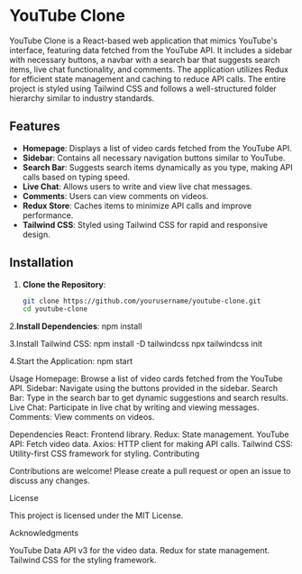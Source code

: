 # YouTube Clone

YouTube Clone is a React-based web application that mimics YouTube's interface, featuring data fetched from the YouTube API. It includes a sidebar with necessary buttons, a navbar with a search bar that suggests search items, live chat functionality, and comments. The application utilizes Redux for efficient state management and caching to reduce API calls. The entire project is styled using Tailwind CSS and follows a well-structured folder hierarchy similar to industry standards.

## Features

- **Homepage**: Displays a list of video cards fetched from the YouTube API.
- **Sidebar**: Contains all necessary navigation buttons similar to YouTube.
- **Search Bar**: Suggests search items dynamically as you type, making API calls based on typing speed.
- **Live Chat**: Allows users to write and view live chat messages.
- **Comments**: Users can view  comments on videos.
- **Redux Store**: Caches items to minimize API calls and improve performance.
- **Tailwind CSS**: Styled using Tailwind CSS for rapid and responsive design.

## Installation

1. **Clone the Repository**:
   ```sh
   git clone https://github.com/yourusername/youtube-clone.git
   cd youtube-clone

2.**Install Dependencies**:
npm install

3.Install Tailwind CSS:
npm install -D tailwindcss
npx tailwindcss init

4.Start the Application:
npm start

Usage
Homepage: Browse a list of video cards fetched from the YouTube API.
Sidebar: Navigate using the buttons provided in the sidebar.
Search Bar: Type in the search bar to get dynamic suggestions and search results.
Live Chat: Participate in live chat by writing and viewing messages.
Comments: View comments on videos.


Dependencies
React: Frontend library.
Redux: State management.
YouTube API: Fetch video data.
Axios: HTTP client for making API calls.
Tailwind CSS: Utility-first CSS framework for styling.
Contributing

Contributions are welcome! Please create a pull request or open an issue to discuss any changes.

License

This project is licensed under the MIT License.

Acknowledgments

YouTube Data API v3 for the video data.
Redux for state management.
Tailwind CSS for the styling framework.





